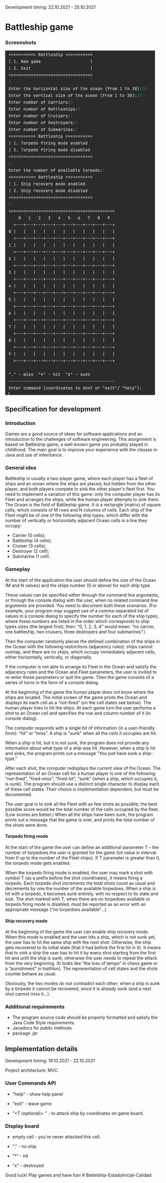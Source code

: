 Development timing: 22.10.2021 - 25.10.2021
# Battleship game #

### Screenshots ###

<img src=".images/GameBoard.png" alt="Dialog" style="height: 1114px; width:485px;"/>

## Specification for development ##
### Introduction ###
Games are a good source of ideas for software applications and an introduction to the challenges of software engineering. This assignment is based on Battleship game, a well-known game you probably played in childhood. The main goal is to improve your experience with the classes in Java and use of inheritance.

### General idea ###
Battleship is usually a two-player game, where each player has a fleet of ships and an ocean where the ships are placed, but hidden from the other player, and both players compete to sink the other player's fleet first. You need to implement a variation of this game: only the computer player has its Fleet and arranges the ships, while the human player attempts to sink them. 
The Ocean is the field of Battleship game. It is a rectangle (matrix) of square cells, which consists of M rows and N columns of cells.
Each ship of the Fleet might be of one of the following ship types, which differ with the number of vertically or horizontally adjacent Ocean cells in a line they occupy:
-	Carrier  (5 cells);
-	Battleship (4 cells);
-	Cruiser (3 cells);
-	Destroyer (2 cell);
-	Submarine (1 cell).

### Gameplay ###
At the start of the application the user should define the size of the Ocean (M and N values) and the ships number (0 or above) for each ship type.

These values can be specified either through the command line arguments, or through the console dialog with the user, when no related command line arguments are provided. You need to document both these scenarios. 
(For example, your program may suggest use of a comma-separated list of values in a console dialog to specify the number for each of the ship types, where these numbers are listed in the order which corresponds to ship types sizes (the largest first), then: “0, 1, 2, 3, 4” would mean: “no carrier, one battleship, two cruisers, three destroyers and four submarines”.)

Then the computer randomly places the defined combination of the ships in the Ocean with the following restrictions (adjacency rules): ships cannot overlap, and there are no ships, which occupy immediately adjacent cells, either horizontally, vertically, or diagonally.

If the computer is not able to arrange its Fleet in the Ocean and satisfy the adjacency rules and the Ocean and Fleet parameters, the user is invited to re-enter these parameters or quit the game.
Then the game consists of a series of turns in the form of a console dialog. 

At the beginning of the game the human player does not know where the ships are located.  The initial screen of the game prints the Ocean and displays its each cell as a “not-fired” (on the cell states see below). 
The human player tries to hit the ships. At each game turn the user performs a shot to an Ocean cell and specifies the row and column number of it (in console dialog).

The computer responds with a single bit of information (in a user-friendly form): “hit” or “miss”.
A ship is "sunk" when all the cells it occupies are hit.

When a ship is hit, but it is not sunk, the program does not provide any information about what type of a ship was hit. However, when a ship is hit and sinks, the program prints out a message "You just have sunk a ship-type."

After each shot, the computer redisplays the current view of the Ocean. The representation of an Ocean cell for a human player is one of the following: “not-fired”, “fired-miss”, “fired-hit”, “sunk” (when a ship, which occupies it, is sunk). The program should use a distinct single character to display each of these cell states.  Their choice is implementation dependent, but must be documented.

The user goal is to sink all the Fleet with as few shots as possible; the best possible score would be the total number of the cells occupied by the fleet. (Low scores are better.) When all the ships have been sunk, the program prints out a message that the game is over, and prints the total number of the shots were done.

#### Torpedo firing mode ####
At the start of the game the user can define an additional parameter T – the number of torpedoes the user is granted for the game (int value in interval from 0 up to the number of the Fleet ships). If T parameter is greater than 0, the torpedo mode gets enabled.

When the torpedo firing mode is enabled, the user may mark a shot with symbol T (as a prefix before the shot coordinates), it means firing a torpedo. Each torpedo shot increments the total shots count as usual and decrements by one the number of the available torpedoes. When a ship is hit with a torpedo, it becomes sunk entirely, with no respect to its state and size. The shot marked with T, when there are no torpedoes available or torpedo firing mode is disabled, must be reported as an error with an appropriate message (“no torpedoes available”…).

#### Ship recovery mode ####
At the beginning of the game the user can enable ship recovery mode. When this mode is enabled and the user hits a ship, which is not sunk yet, the user has to hit the same ship with the next shot. Otherwise, the ship gets recovered to its initial state (that it had before the first hit in it). It means that to sink a ship the user has to hit it by every shot starting from the first hit and until the ship is sunk; otherwise the user needs to repeat the attack from the very beginning. (It looks like “the loss of tempo” in chess game or a “punishment” in biathlon). The representation of cell states and the shots counter behave as usual.

Obviously, the two modes do not contradict each other: when a ship is sunk by a torpedo it cannot be recovered, since it is already sunk (and a next shot cannot miss it…). 

### Additional requirements ###
- The program source code should be properly formatted and satisfy the Java Code Style requirements.
- Javadocs for public methods
- package .jar

## Implementation details ##
Development timing: 19.10.2021 - 22.10.2021

Project architecture: MVC.

### User Commands API ###
- "help" - show help panel

- "exit" - leave game

- "<T (optional)> <horizontal coordinate> <vertical coordinate>" - to attack ship by coordinates on game board.

### Display board ###
- empty cell - you're never attacked this cell.

- "." - no ship

- "*" - hit

- "x" - destroyed

Good luck! Play games and have fun!
#   B a t t e l s h i p - E s t a d o I n i c i a l - C a l i d a d 
 
 